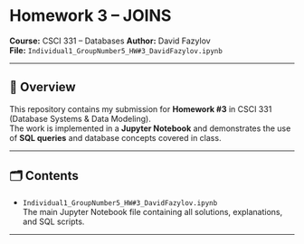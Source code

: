 # Homework 3 – JOINS 
**Course:** CSCI 331 – Databases 
**Author:** David Fazylov  
**File:** `Individual1_GroupNumber5_HW#3_DavidFazylov.ipynb`

---

## 📖 Overview
This repository contains my submission for **Homework #3** in CSCI 331 (Database Systems & Data Modeling).  
The work is implemented in a **Jupyter Notebook** and demonstrates the use of **SQL queries** and database concepts covered in class.

---

## 🗂 Contents
- `Individual1_GroupNumber5_HW#3_DavidFazylov.ipynb`  
  The main Jupyter Notebook file containing all solutions, explanations, and SQL scripts.

---

